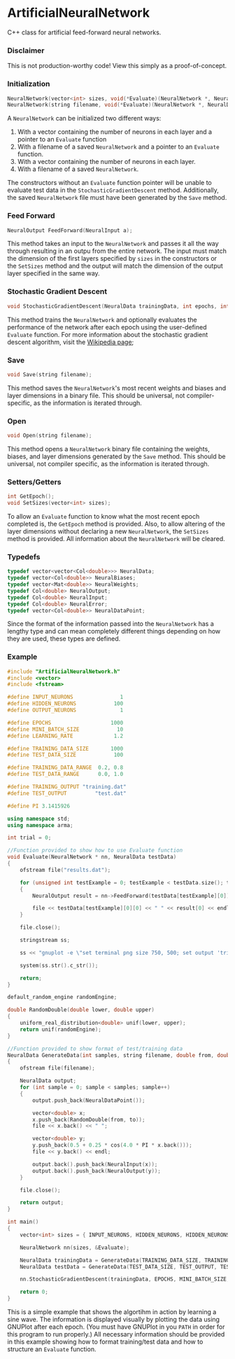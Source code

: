 # ArtificialNeuralNetwork
C++ class for artificial feed-forward neural networks.

### Disclaimer
This is not production-worthy code! View this simply as a proof-of-concept.

### Initialization
```C++
NeuralNetwork(vector<int> sizes, void(*Evaluate)(NeuralNetwork *, NeuralData));
NeuralNetwork(string filename, void(*Evaluate)(NeuralNetwork *, NeuralData));
```
A `NeuralNetwork` can be initialized two different ways:

 1. With a vector containing the number of neurons in each layer and a pointer to an `Evaluate` function
 2. With a filename of a saved `NeuralNetwork` and a pointer to an `Evaluate` function.
 3. With a vector containing the number of neurons in each layer.
 4. With a filename of a saved `NeuralNetwork`.
 
The constructors without an `Evaluate` function pointer will be unable to evaluate test data in the `StochasticGradientDescent` method. Additionally, the saved `NeuralNetwork` file must have been generated by the `Save` method.

### Feed Forward
```C++
NeuralOutput FeedForward(NeuralInput a);
```
This method takes an input to the `NeuralNetwork` and passes it all the way through resulting in an outpu from the entire network. The input must match the dimension of the first layers specified by `sizes` in the constructors or the `SetSizes` method and the output will match the dimension of the output layer specified in the same way.

### Stochastic Gradient Descent
```C++
void StochasticGradientDescent(NeuralData trainingData, int epochs, int miniBatchSize, double eta, NeuralData testData);
```
This method trains the `NeuralNetwork` and optionally evaluates the performance of the network after each epoch using the user-defined `Evaluate` function. For more information about the stochastic gradient descent algorithm, visit the [Wikipedia page](https://en.wikipedia.org/wiki/Stochastic_gradient_descent);

### Save
```C++
void Save(string filename);
```
This method saves the `NeuralNetwork`'s most recent weights and biases and layer dimensions in a binary file. This should be universal, not compiler-specific, as the information is iterated through.

### Open
```C++
void Open(string filename);
```
This method opens a `NeuralNetwork` binary file containing the weights, biases, and layer dimensions generated by the `Save` method. This should be universal, not compiler specific, as the information is iterated through.

### Setters/Getters
```C++
int GetEpoch();
void SetSizes(vector<int> sizes);
```
To allow an `Evaluate` function to know what the most recent epoch completed is, the `GetEpoch` method is provided. Also, to allow altering of the layer dimensions without declaring a new `NeuralNetwork`, the `SetSizes` method is provided. All information about the `NeuralNetwork` will be cleared.

### Typedefs
```C++
typedef vector<vector<Col<double>>> NeuralData;
typedef vector<Col<double>> NeuralBiases;
typedef vector<Mat<double>> NeuralWeights;
typedef Col<double> NeuralOutput;
typedef Col<double> NeuralInput;
typedef Col<double> NeuralError;
typedef vector<Col<double>> NeuralDataPoint;
```
Since the format of the information passed into the `NeuralNetwork` has a lengthy type and can mean completely different things depending on how they are used, these types are defined. 

### Example
```C++
#include "ArtificialNeuralNetwork.h"
#include <vector>
#include <fstream>

#define INPUT_NEURONS               1
#define HIDDEN_NEURONS            100
#define OUTPUT_NEURONS              1

#define EPOCHS                   1000
#define MINI_BATCH_SIZE            10
#define LEARNING_RATE             1.2

#define TRAINING_DATA_SIZE       1000
#define TEST_DATA_SIZE            100

#define TRAINING_DATA_RANGE  0.2, 0.8
#define TEST_DATA_RANGE      0.0, 1.0

#define TRAINING_OUTPUT "training.dat"
#define TEST_OUTPUT         "test.dat"

#define PI 3.1415926

using namespace std;
using namespace arma;

int trial = 0;

//Function provided to show how to use Evaluate function
void Evaluate(NeuralNetwork * nn, NeuralData testData)
{
	ofstream file("results.dat");

	for (unsigned int testExample = 0; testExample < testData.size(); testExample++)
	{
		NeuralOutput result = nn->FeedForward(testData[testExample][0]);

		file << testData[testExample][0][0] << " " << result[0] << endl;
	}

	file.close();

	stringstream ss;

	ss << "gnuplot -e \"set terminal png size 750, 500; set output 'trial" << ++trial << ".png'; set xr[0:1]; set yr[0:1]; set nokey; plot 'training.dat', 0.5 + 0.25 * cos(4.0 * pi * x), 'results.dat';\"";

	system(ss.str().c_str());

	return;
}

default_random_engine randomEngine;

double RandomDouble(double lower, double upper)
{
	uniform_real_distribution<double> unif(lower, upper);
	return unif(randomEngine);
}

//Function provided to show format of test/training data
NeuralData GenerateData(int samples, string filename, double from, double to)
{
	ofstream file(filename);

	NeuralData output;
	for (int sample = 0; sample < samples; sample++)
	{
		output.push_back(NeuralDataPoint());

		vector<double> x;
		x.push_back(RandomDouble(from, to));
		file << x.back() << " ";

		vector<double> y;
		y.push_back(0.5 + 0.25 * cos(4.0 * PI * x.back()));
		file << y.back() << endl;

		output.back().push_back(NeuralInput(x));
		output.back().push_back(NeuralOutput(y));
	}

	file.close();

	return output;
}

int main()
{
	vector<int> sizes = { INPUT_NEURONS, HIDDEN_NEURONS, HIDDEN_NEURONS, OUTPUT_NEURONS };

	NeuralNetwork nn(sizes, &Evaluate);

	NeuralData trainingData = GenerateData(TRAINING_DATA_SIZE, TRAINING_OUTPUT, TRAINING_DATA_RANGE);
	NeuralData testData = GenerateData(TEST_DATA_SIZE, TEST_OUTPUT, TEST_DATA_RANGE);

	nn.StochasticGradientDescent(trainingData, EPOCHS, MINI_BATCH_SIZE, LEARNING_RATE, testData);

	return 0;
}
```
This is a simple example that shows the algortihm in action by learning a sine wave. The information is displayed visually by plotting the data using GNUPlot after each epoch. (You must have GNUPlot in you `PATH` in order for this program to run properly.) All necessary information should be provided in this example showing how to format training/test data and how to structure an `Evaluate` function.
